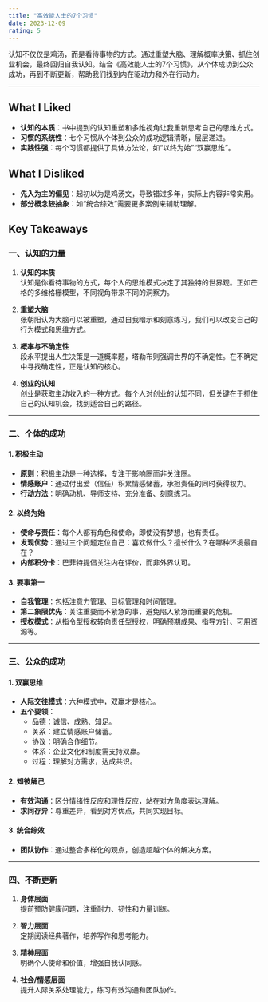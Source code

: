 ```yaml
---
title: "高效能人士的7个习惯"
date: 2023-12-09
rating: 5
---
```


认知不仅仅是鸡汤，而是看待事物的方式。通过重塑大脑、理解概率决策、抓住创业机会，最终回归自我认知。结合《高效能人士的7个习惯》，从个体成功到公众成功，再到不断更新，帮助我们找到内在驱动力和外在行动力。

<!--more-->

---

## What I Liked

- **认知的本质**：书中提到的认知重塑和多维视角让我重新思考自己的思维方式。
- **习惯的系统性**：七个习惯从个体到公众的成功逻辑清晰，层层递进。
- **实践性强**：每个习惯都提供了具体方法论，如“以终为始”“双赢思维”。

## What I Disliked

- **先入为主的偏见**：起初以为是鸡汤文，导致错过多年，实际上内容非常实用。
- **部分概念较抽象**：如“统合综效”需要更多案例来辅助理解。

## Key Takeaways 

### 一、认知的力量
1. **认知的本质**  
   认知是你看待事物的方式，每个人的思维模式决定了其独特的世界观。正如芒格的多维格栅模型，不同视角带来不同的洞察力。
   
2. **重塑大脑**  
   张朝阳认为大脑可以被重塑，通过自我暗示和刻意练习，我们可以改变自己的行为模式和思维方式。

3. **概率与不确定性**  
   段永平提出人生决策是一道概率题，塔勒布则强调世界的不确定性。在不确定中寻找确定性，正是认知的核心。

4. **创业的认知**  
   创业是获取主动收入的一种方式。每个人对创业的认知不同，但关键在于抓住自己的认知机会，找到适合自己的路径。

---

### 二、个体的成功

#### 1. 积极主动
- **原则**：积极主动是一种选择，专注于影响圈而非关注圈。
- **情感账户**：通过付出爱（信任）积累情感储蓄，承担责任的同时获得权力。
- **行动方法**：明确动机、导师支持、充分准备、刻意练习。

#### 2. 以终为始
- **使命与责任**：每个人都有角色和使命，即使没有梦想，也有责任。
- **发现优势**：通过三个问题定位自己：喜欢做什么？擅长什么？在哪种环境最自在？
- **内部积分卡**：巴菲特提倡关注内在评价，而非外界认可。

#### 3. 要事第一
- **自我管理**：包括注意力管理、目标管理和时间管理。
- **第二象限优先**：关注重要而不紧急的事，避免陷入紧急而重要的危机。
- **授权模式**：从指令型授权转向责任型授权，明确预期成果、指导方针、可用资源等。

---

### 三、公众的成功

#### 1. 双赢思维
- **人际交往模式**：六种模式中，双赢才是核心。
- **五个要领**：
  - 品德：诚信、成熟、知足。
  - 关系：建立情感账户储蓄。
  - 协议：明确合作细节。
  - 体系：企业文化和制度需支持双赢。
  - 过程：理解对方需求，达成共识。

#### 2. 知彼解己
- **有效沟通**：区分情绪性反应和理性反应，站在对方角度表达理解。
- **求同存异**：尊重差异，看到对方优点，共同实现目标。

#### 3. 统合综效
- **团队协作**：通过整合多样化的观点，创造超越个体的解决方案。

---

### 四、不断更新

1. **身体层面**  
   提前预防健康问题，注重耐力、韧性和力量训练。
   
2. **智力层面**  
   定期阅读经典著作，培养写作和思考能力。
   
3. **精神层面**  
   明确个人使命和价值，增强自我认同感。
   
4. **社会/情感层面**  
   提升人际关系处理能力，练习有效沟通和团队协作。

